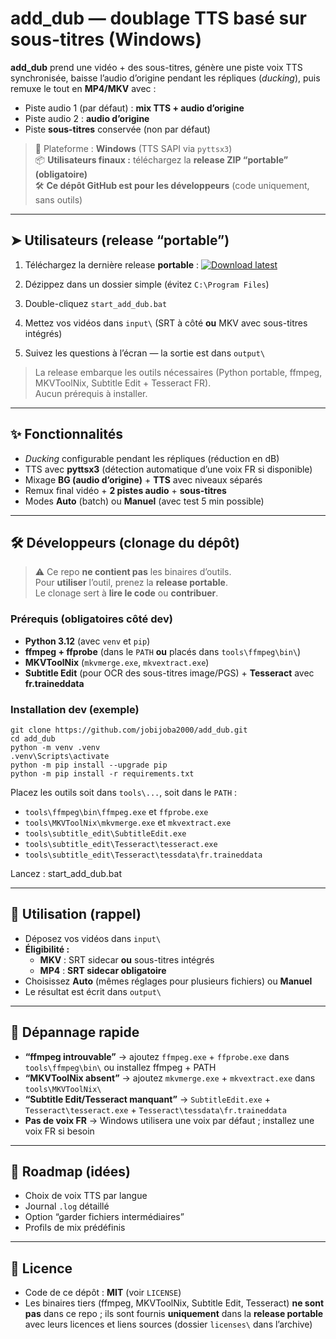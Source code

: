 # add_dub — doublage TTS basé sur sous-titres (Windows)

**add_dub** prend une vidéo + des sous-titres, génère une piste voix TTS synchronisée, baisse l’audio d’origine pendant les répliques (*ducking*), puis remuxe le tout en **MP4/MKV** avec :
- Piste audio 1 (par défaut) : **mix TTS + audio d’origine**
- Piste audio 2 : **audio d’origine**
- Piste **sous-titres** conservée (non par défaut)

> 🎯 Plateforme : **Windows** (TTS SAPI via `pyttsx3`)  
> 📦 **Utilisateurs finaux :** téléchargez la **release ZIP “portable” (obligatoire)**  
> 🛠️ **Ce dépôt GitHub est pour les développeurs** (code uniquement, sans outils)

---

## ➤ Utilisateurs (release “portable”)

1. Téléchargez la dernière release **portable** :
   [![Download latest](https://img.shields.io/github/v/release/jobijoba2000/add_dub?display_name=release&label=Download%20portable)](https://github.com/jobijoba2000/add_dub/releases/latest)

2. Dézippez dans un dossier simple (évitez `C:\Program Files`)
3. Double-cliquez `start_add_dub.bat`
4. Mettez vos vidéos dans `input\` (SRT à côté **ou** MKV avec sous-titres intégrés)
5. Suivez les questions à l’écran — la sortie est dans `output\`

> La release embarque les outils nécessaires (Python portable, ffmpeg, MKVToolNix, Subtitle Edit + Tesseract FR).  
> Aucun prérequis à installer.

---

## ✨ Fonctionnalités

- *Ducking* configurable pendant les répliques (réduction en dB)
- TTS avec **pyttsx3** (détection automatique d’une voix FR si disponible)
- Mixage **BG (audio d’origine)** + **TTS** avec niveaux séparés
- Remux final vidéo + **2 pistes audio** + **sous-titres**
- Modes **Auto** (batch) ou **Manuel** (avec test 5 min possible)

---

## 🛠️ Développeurs (clonage du dépôt)

> ⚠️ Ce repo **ne contient pas** les binaires d’outils.  
> Pour **utiliser** l’outil, prenez la **release portable**.  
> Le clonage sert à **lire le code** ou **contribuer**.

### Prérequis (obligatoires côté dev)
- **Python 3.12** (avec `venv` et `pip`)
- **ffmpeg + ffprobe** (dans le `PATH` **ou** placés dans `tools\ffmpeg\bin\`)
- **MKVToolNix** (`mkvmerge.exe`, `mkvextract.exe`)
- **Subtitle Edit** (pour OCR des sous-titres image/PGS) + **Tesseract** avec **fr.traineddata**

### Installation dev (exemple)
    git clone https://github.com/jobijoba2000/add_dub.git
    cd add_dub
    python -m venv .venv
    .venv\Scripts\activate
    python -m pip install --upgrade pip
    python -m pip install -r requirements.txt

Placez les outils soit dans `tools\...`, soit dans le `PATH` :
- `tools\ffmpeg\bin\ffmpeg.exe` et `ffprobe.exe`
- `tools\MKVToolNix\mkvmerge.exe` et `mkvextract.exe`
- `tools\subtitle_edit\SubtitleEdit.exe`
- `tools\subtitle_edit\Tesseract\tesseract.exe`
- `tools\subtitle_edit\Tesseract\tessdata\fr.traineddata`

Lancez :
    start_add_dub.bat

---

## 🚀 Utilisation (rappel)

- Déposez vos vidéos dans `input\`
- **Éligibilité :**
  - **MKV** : SRT sidecar **ou** sous-titres intégrés
  - **MP4** : **SRT sidecar obligatoire**
- Choisissez **Auto** (mêmes réglages pour plusieurs fichiers) ou **Manuel**
- Le résultat est écrit dans `output\`

---

## 🧰 Dépannage rapide

- **“ffmpeg introuvable”** → ajoutez `ffmpeg.exe` + `ffprobe.exe` dans `tools\ffmpeg\bin\` ou installez ffmpeg + PATH
- **“MKVToolNix absent”** → ajoutez `mkvmerge.exe` + `mkvextract.exe` dans `tools\MKVToolNix\`
- **“Subtitle Edit/Tesseract manquant”** → `SubtitleEdit.exe` + `Tesseract\tesseract.exe` + `Tesseract\tessdata\fr.traineddata`
- **Pas de voix FR** → Windows utilisera une voix par défaut ; installez une voix FR si besoin

---

## 📌 Roadmap (idées)

- Choix de voix TTS par langue
- Journal `.log` détaillé
- Option “garder fichiers intermédiaires”
- Profils de mix prédéfinis

---

## 📄 Licence

- Code de ce dépôt : **MIT** (voir `LICENSE`)
- Les binaires tiers (ffmpeg, MKVToolNix, Subtitle Edit, Tesseract) **ne sont pas** dans ce repo ; ils sont fournis **uniquement** dans la **release portable** avec leurs licences et liens sources (dossier `licenses\` dans l’archive)

